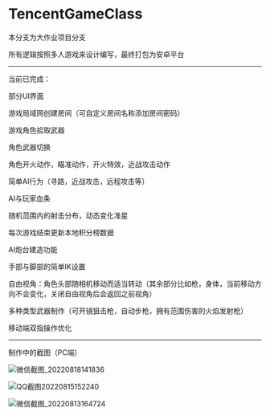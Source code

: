 # TencentGameClass

本分支为大作业项目分支

所有逻辑按照多人游戏来设计编写，最终打包为安卓平台

------------

当前已完成：

部分UI界面

游戏局域网创建房间（可自定义房间名称添加房间密码）

游戏角色拾取武器

角色武器切换

角色开火动作，瞄准动作，开火特效，近战攻击动作

简单AI行为（寻路，近战攻击，远程攻击等）

AI与玩家血条

随机范围内的射击分布，动态变化准星

每次游戏结束更新本地积分榜数据

AI炮台建造功能

手部与脚部的简单IK设置

自由视角：角色头部随相机移动而适当转动（其余部分比如枪，身体，当前移动方向不会变化，关闭自由视角后会返回之前视角）

多种类型武器制作（可开镜狙击枪，自动步枪，拥有范围伤害的火焰发射枪）

移动端双指操作优化


----------

制作中的截图（PC端）


![微信截图_20220818141836](https://user-images.githubusercontent.com/60800578/185636577-1282ba6e-530e-4be0-a6d3-40884b2cd082.png)


![QQ截图20220815152240](https://user-images.githubusercontent.com/60800578/185636587-09daac8d-01bf-4b88-ab4e-3d3379acc04b.png)


![微信截图_20220813164724](https://user-images.githubusercontent.com/60800578/185636590-96ef508e-8013-40f9-932d-562008aa7ac3.png)





